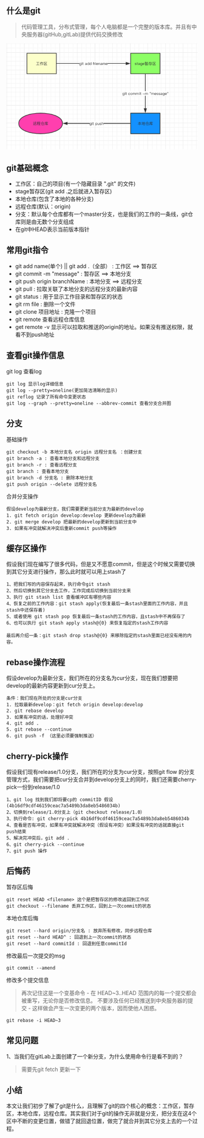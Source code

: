 ## 什么是git
> 代码管理工具，分布式管理，每个人电脑都是一个完整的版本库。并且有中央服务器(gitHub,gitLab)提供代码交换修改

![](./image/120.png)

## git基础概念
- 工作区：自己的项目(有一个隐藏目录 ".git" 的文件)
- stage暂存区(git add .之后就进入暂存区)
- 本地仓库(包含了本地的各种分支)
- 远程仓库(默认：origin)
- 分支：默认每个仓库都有一个master分支，也是我们的工作的一条线，git仓库则是由无数个分支组成
- 在git中HEAD表示当前版本指针

## 常用git指令
- git add name(单个) || git add .（全部） : 工作区 ==> 暂存区 
- git commit -m "message" : 暂存区 ==> 本地分支
- git push origin branchName : 本地分支 ==> 远程分支
- git pull : 拉取关联了本地分支的远程分支的最新内容
- git status : 用于显示工作目录和暂存区的状态
- git rm file : 删除一个文件
- git clone 项目地址 : 克隆一个项目
- git remote 查看远程仓库信息
- get remote -v 显示可以拉取和推送的origin的地址。如果没有推送权限，就看不到push地址

## 查看git操作信息
git log 查看log
```
git log 显示log详细信息
git log --pretty=oneline(更加简洁清晰的显示)
git reflog 记录了所有命令变更状态
git log --graph --pretty=oneline --abbrev-commit 查看分支合并图
```

## 分支

基础操作
```
git checkout -b 本地分支名 origin 远程分支名 ：创建分支
git branch -a : 查看本地分支和远程分支
git branch -r : 查看远程分支
git branch : 查看本地分支
git branch -d 分支名 : 删除本地分支
git push origin --delete 远程分支名
```

合并分支操作
```
假设develop为最新分支，我们需要更新当前分支为最新的develop
1. git fetch origin develop:develop 更新develop为最新
2. git merge develop 把最新的develop更新到当前分支中
3. 如果有冲突就解决冲突后重新commit push等操作
```

## 缓存区操作
假设我们现在编写了很多代码，但是又不愿意commit，但是这个时候又需要切换到其它分支进行操作，那么此时就可以用上stash了
```
1、把我们写的内容保存起来，执行命令git stash
2、然后切换到其它分支去工作，工作完成后切换到当前分支来
3、执行 git stash list 查看缓冲区有哪些内容
4、恢复之前的工作内容：git stash apply(恢复最后一条stash里面的工作内容，并且stash中还保存着)
5、或者使用 git stash pop 恢复最后一条stash的工作内容，且stash中不再保存了
6、也可以执行 git stash apply stash@{0} 来恢复指定的stash工作内容

最后再介绍一条：git stash drop stash@{0} 来移除指定的stash里面已经没有用的内容。 
```

## rebase操作流程
假设develop为最新分支，我们所在的分支名为cur分支，现在我们想要把develop的最新内容更新到cur分支上。
```
条件：我们现在所处的分支是cur分支
1. 拉取最新develop：git fetch origin develop:develop
2. git rebase develop
3. 如果有冲突的话，处理好冲突
4. git add . 
5. git rebase --continue 
6. git push -f （这里必须要强制推送）
```

## cherry-pick操作
假设我们现有release/1.0分支，我们所在的分支为cur分支，按照git flow 的分支管理方式，我们需要把cur分支合并到develop分支上的同时，我们还需要cherry-pick一份到release/1.0
```
1、git log 找到我们即将要cp的 commitID 假设(4b16df9cdf46159ceac7a5489b3da8eb5486034b)
2、切换到release/1.0分支上（git checkout release/1.0）
3、执行命令: git cherry-pick 4b16df9cdf46159ceac7a5489b3da8eb5486034b
4、查看是否有冲突，如果有冲突就解决冲突（假设有冲突）如果没有冲突的话就直接git push结束
5、解决完冲突后，git add .
6、git cherry-pick --continue
7、git push 操作
```

## 后悔药

暂存区后悔
```
git reset HEAD <filename> 这个是把暂存区的修改返回到工作区
git checkout --filename 丢弃工作区，回到上一次commit的状态
```

本地仓库后悔
```
git reset --hard origin/分支名 : 放弃所有修改，同步远程仓库
git reset --hard HEAD^ : 回退到上一次commit的状态
git reset --hard commitId : 回退到任意commitId
```

修改最后一次提交的msg
```
git commit --amend
```

修改多个提交信息  
> 再次记住这是一个变基命令 - 在 HEAD~3..HEAD 范围内的每一个提交都会被重写，无论你是否修改信息。 不要涉及任何已经推送到中央服务器的提交 - 这样做会产生一次变更的两个版本，因而使他人困惑。

```
git rebase -i HEAD~3
```


## 常见问题
1、当我们在gitLab上面创建了一个新分支，为什么使用命令行是看不到的？
> 需要先git fetch 更新一下

## 小结
本文让我们初步了解了git是什么，且理解了git的四个核心的概念：工作区，暂存区，本地仓库，远程仓库。其实我们对于git的操作无非就是分支，把分支在这4个区中不断的变更位置，做错了就回退位置，做完了就合并到其它分支上去的一个过程。
